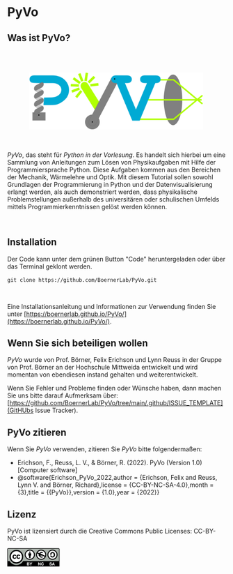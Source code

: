 # PyVo

## Was ist PyVo?

<img align="left" width="400px" src="docs/PyVo_Logo.png" style="padding:50px 50px 50px 50px">

*PyVo*, das steht für *Python in der Vorlesung*. 
Es handelt sich hierbei um eine Sammlung von Anleitungen zum Lösen von Physikaufgaben mit Hilfe der Programmiersprache 
Python. Diese Aufgaben kommen aus den Bereichen der Mechanik, Wärmelehre und Optik. Mit diesem Tutorial sollen sowohl 
Grundlagen der Programmierung in Python und der Datenvisualisierung erlangt werden, als auch demonstriert werden, dass 
physikalische Problemstellungen außerhalb des universitären oder schulischen Umfelds mittels Programmierkenntnissen 
gelöst werden können.

<br>

## Installation

Der Code kann unter dem grünen Button "Code" heruntergeladen oder über das Terminal geklont werden.
```
git clone https://github.com/BoernerLab/PyVo.git
```
<br>

Eine Installationsanleitung und Informationen zur Verwendung finden Sie unter [https://boernerlab.github.io/PyVo/](https://boernerlab.github.io/PyVo/).

## Wenn Sie sich beteiligen wollen

*PyVo* wurde von Prof. Börner, Felix Erichson und Lynn Reuss in der Gruppe von Prof. Börner an der Hochschule Mittweida entwickelt und wird momentan von ebendiesen instand gehalten und weiterentwickelt. 

Wenn Sie Fehler und Probleme finden oder Wünsche haben, dann machen Sie uns bitte darauf Aufmerksam über: [https://github.com/BoernerLab/PyVo/tree/main/.github/ISSUE_TEMPLATE](GitHUbs Issue Tracker).

## PyVo zitieren

Wenn Sie *PyVo* verwenden, zitieren Sie *PyVo* bitte folgendermaßen:

- Erichson, F., Reuss, L. V., & Börner, R. (2022). PyVo (Version 1.0) [Computer software]
- @software{Erichson_PyVo_2022,author = {Erichson, Felix and Reuss, Lynn V. and Börner, Richard},license = {CC-BY-NC-SA-4.0},month = {3},title = {{PyVo}},version = {1.0},year = {2022}}

## Lizenz

PyVo ist lizensiert durch die Creative Commons Public Licenses: CC-BY-NC-SA

![Lizenz](docs/Abbildungen/Cc-by-nc-sa_euro_icon.png)